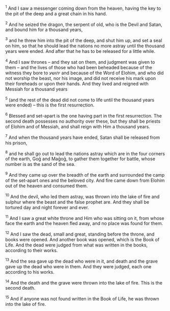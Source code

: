 <sup>1</sup> And I saw a messenger coming down from the heaven, having the key to the pit of the deep and a great chain in his hand.

<sup>2</sup> And he seized the dragon, the serpent of old, who is the Devil and Satan, and bound him for a thousand years,

<sup>3</sup> and he threw him into the pit of the deep, and shut him up, and set a seal on him, so that he should lead the nations no more astray until the thousand years were ended. And after that he has to be released for a little while.

<sup>4</sup> And I saw thrones – and they sat on them, and judgment was given to them – and the lives of those who had been beheaded because of the witness they bore to יהושע and because of the Word of Elohim, and who did not worship the beast, nor his image, and did not receive his mark upon their foreheads or upon their hands. And they lived and reigned with Messiah for a thousand years

<sup>5</sup> (and the rest of the dead did not come to life until the thousand years were ended) – this is the first resurrection.

<sup>6</sup> Blessed and set-apart is the one having part in the first resurrection. The second death possesses no authority over these, but they shall be priests of Elohim and of Messiah, and shall reign with Him a thousand years.

<sup>7</sup> And when the thousand years have ended, Satan shall be released from his prison,

<sup>8</sup> and he shall go out to lead the nations astray which are in the four corners of the earth, Goḡ and Maḡoḡ, to gather them together for battle, whose number is as the sand of the sea.

<sup>9</sup> And they came up over the breadth of the earth and surrounded the camp of the set-apart ones and the beloved city. And fire came down from Elohim out of the heaven and consumed them.

<sup>10</sup> And the devil, who led them astray, was thrown into the lake of fire and sulphur where the beast and the false prophet are. And they shall be tortured day and night forever and ever.

<sup>11</sup> And I saw a great white throne and Him who was sitting on it, from whose face the earth and the heaven fled away, and no place was found for them.

<sup>12</sup> And I saw the dead, small and great, standing before the throne, and books were opened. And another book was opened, which is the Book of Life. And the dead were judged from what was written in the books, according to their works.

<sup>13</sup> And the sea gave up the dead who were in it, and death and the grave gave up the dead who were in them. And they were judged, each one according to his works.

<sup>14</sup> And the death and the grave were thrown into the lake of fire. This is the second death.

<sup>15</sup> And if anyone was not found written in the Book of Life, he was thrown into the lake of fire.

